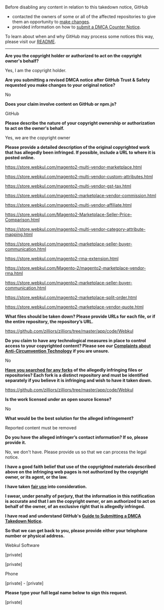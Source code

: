 Before disabling any content in relation to this takedown notice, GitHub
- contacted the owners of some or all of the affected repositories to give them an opportunity to [make changes](https://docs.github.com/en/github/site-policy/dmca-takedown-policy#a-how-does-this-actually-work).
- provided information on how to [submit a DMCA Counter Notice](https://docs.github.com/en/articles/guide-to-submitting-a-dmca-counter-notice).

To learn about when and why GitHub may process some notices this way, please visit our [README](https://github.com/github/dmca/blob/master/README.md#anatomy-of-a-takedown-notice).

---

**Are you the copyright holder or authorized to act on the copyright owner's behalf?**

Yes, I am the copyright holder.

**Are you submitting a revised DMCA notice after GitHub Trust & Safety requested you make changes to your original notice?**

No

**Does your claim involve content on GitHub or npm.js?**

GitHub

**Please describe the nature of your copyright ownership or authorization to act on the owner's behalf.**

Yes, we are the copyright owner

**Please provide a detailed description of the original copyrighted work that has allegedly been infringed. If possible, include a URL to where it is posted online.**

https://store.webkul.com/magento2-multi-vendor-marketplace.html

https://store.webkul.com/magento2-multi-vendor-custom-attributes.html

https://store.webkul.com/magento2-multi-vendor-gst-tax.html

https://store.webkul.com/magento2-marketplace-vendor-commission.html

https://store.webkul.com/magento2-multi-vendor-affiliate.html

https://store.webkul.com/Magento2-Marketplace-Seller-Price-Comparison.html

https://store.webkul.com/magento2-multi-vendor-category-attribute-mapping.html

https://store.webkul.com/magento2-marketplace-seller-buyer-communication.html

https://store.webkul.com/magento2-rma-extension.html

https://store.webkul.com/Magento-2/magento2-marketplace-vendor-rma.html

https://store.webkul.com/magento2-marketplace-seller-buyer-communication.html

https://store.webkul.com/magento2-marketplace-split-order.html

https://store.webkul.com/magento2-marketplace-vendor-quote.html

**What files should be taken down? Please provide URLs for each file, or if the entire repository, the repository’s URL.**

https://github.com/zilliors/zilliors/tree/master/app/code/Webkul

**Do you claim to have any technological measures in place to control access to your copyrighted content? Please see our <a href="https://docs.github.com/articles/guide-to-submitting-a-dmca-takedown-notice#complaints-about-anti-circumvention-technology">Complaints about Anti-Circumvention Technology</a> if you are unsure.**

No

**<a href="https://docs.github.com/articles/dmca-takedown-policy#b-what-about-forks-or-whats-a-fork">Have you searched for any forks</a> of the allegedly infringing files or repositories? Each fork is a distinct repository and must be identified separately if you believe it is infringing and wish to have it taken down.**

https://github.com/zilliors/zilliors/tree/master/app/code/Webkul

**Is the work licensed under an open source license?**

No

**What would be the best solution for the alleged infringement?**

Reported content must be removed

**Do you have the alleged infringer’s contact information? If so, please provide it.**

No, we don't have. Please provide us so that we can process the legal notice.

**I have a good faith belief that use of the copyrighted materials described above on the infringing web pages is not authorized by the copyright owner, or its agent, or the law.**

**I have taken <a href="https://www.lumendatabase.org/topics/22">fair use</a> into consideration.**

**I swear, under penalty of perjury, that the information in this notification is accurate and that I am the copyright owner, or am authorized to act on behalf of the owner, of an exclusive right that is allegedly infringed.**

**I have read and understand GitHub's <a href="https://docs.github.com/articles/guide-to-submitting-a-dmca-takedown-notice/">Guide to Submitting a DMCA Takedown Notice</a>.**

**So that we can get back to you, please provide either your telephone number or physical address.**

Webkul Software

[private]

[private]

Phone

[private] - [private]

**Please type your full legal name below to sign this request.**

[private]
